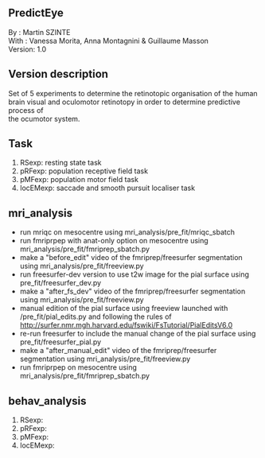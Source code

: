 ## PredictEye
By :      Martin SZINTE<br/>
With :    Vanessa Morita, Anna Montagnini & Guillaume Masson<br/>
Version:  1.0<br/>

## Version description
Set of 5 experiments to determine the retinotopic organisation of the human<br/>
brain visual and oculomotor retinotopy in order to determine predictive process of<br/>
the ocumotor system.<br/>

## Task
1. RSexp: resting state task<br/>
2. pRFexp: population receptive field task<br/>
3. pMFexp: population motor field task<br/>
4. locEMexp: saccade and smooth pursuit localiser task<br/>

## mri_analysis
* run mriqc on mesocentre using mri_analysis/pre_fit/mriqc_sbatch<br/>
* run fmriprpep with anat-only option on mesocentre using mri_analysis/pre_fit/fmriprep_sbatch.py<br/>
* make a "before_edit" video of the fmriprep/freesurfer segmentation using mri_analysis/pre_fit/freeview.py<br>
* run freesurfer-dev version to use t2w image for the pial surface using pre_fit/freesurfer_dev.py<br/>
* make a "after_fs_dev" video of the fmriprep/freesurfer segmentation using mri_analysis/pre_fit/freeview.py<br>
* manual edition of the pial surface using freeview launched with /pre_fit/pial_edits.py and following the rules of http://surfer.nmr.mgh.harvard.edu/fswiki/FsTutorial/PialEditsV6.0 <br/>
* re-run freesurfer to include the manual change of the pial surface using pre_fit/freesurfer_pial.py<br/>
* make a "after_manual_edit" video of the fmriprep/freesurfer segmentation using mri_analysis/pre_fit/freeview.py<br>
* run fmriprpep on mesocentre using mri_analysis/pre_fit/fmriprep_sbatch.py<br/>

## behav_analysis
1. RSexp:<br/>
2. pRFexp:<br/> 
3. pMFexp:<br/>
4. locEMexp:<br/>